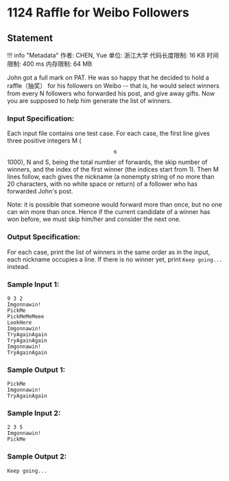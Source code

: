 
# 1124 Raffle for Weibo Followers

## Statement

!!! info "Metadata"
    作者: CHEN, Yue
    单位: 浙江大学
    代码长度限制: 16 KB
    时间限制: 400 ms
    内存限制: 64 MB

John got a full mark on PAT. He was so happy that he decided to hold a raffle（抽奖） for his followers on Weibo -- that is, he would select winners from every N followers who forwarded his post, and give away gifts. Now you are supposed to help him generate the list of winners.

### Input Specification:

Each input file contains one test case. For each case, the first line gives three positive integers M ($$\le$$ 1000), N and S, being the total number of forwards, the skip number of winners, and the index of the first winner (the indices start from 1). Then M lines follow, each gives the nickname (a nonempty string of no more than 20 characters, with no white space or return) of a follower who has forwarded John's post.

Note: it is possible that someone would forward more than once, but no one can win more than once. Hence if the current candidate of a winner has won before, we must skip him/her and consider the next one.

### Output Specification:

For each case, print the list of winners in the same order as in the input, each nickname occupies a line. If there is no winner yet, print `Keep going...` instead.

### Sample Input 1:
```plaintext
9 3 2
Imgonnawin!
PickMe
PickMeMeMeee
LookHere
Imgonnawin!
TryAgainAgain
TryAgainAgain
Imgonnawin!
TryAgainAgain
```

### Sample Output 1:
```plaintext
PickMe
Imgonnawin!
TryAgainAgain
```

### Sample Input 2:
```plaintext
2 3 5
Imgonnawin!
PickMe
```

### Sample Output 2:
```plaintext
Keep going...
```


